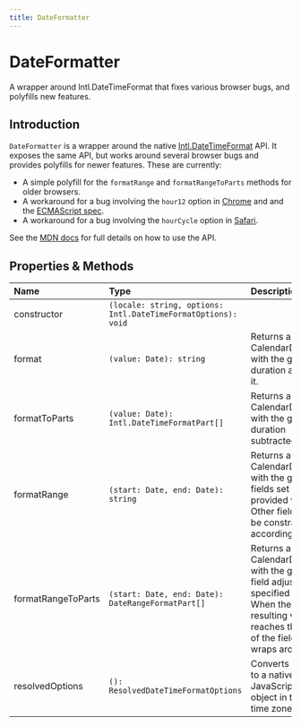 ```yaml
---
title: DateFormatter
---
```


# DateFormatter

<p class="description">A wrapper around Intl.DateTimeFormat that fixes various browser bugs, and polyfills new features.</p>


## Introduction

`DateFormatter` is a wrapper around the native [Intl.DateTimeFormat](https://developer.mozilla.org/en-US/docs/Web/JavaScript/Reference/Global_Objects/Intl/DateTimeFormat) API. It exposes the same API, but works around several browser bugs and provides polyfills for newer features. These are currently:

- A simple polyfill for the `formatRange` and `formatRangeToParts` methods for older browsers.
- A workaround for a bug involving the `hour12` option in [Chrome](https://bugs.chromium.org/p/chromium/issues/detail?id=1045791) and and the [ECMAScript spec](https://github.com/tc39/ecma402/issues/402).
- A workaround for a bug involving the `hourCycle` option in [Safari](https://bugs.webkit.org/show_bug.cgi?id=229313).

See the [MDN docs](https://developer.mozilla.org/en-US/docs/Web/JavaScript/Reference/Global_Objects/Intl/DateTimeFormat) for full details on how to use the API.

## Properties & Methods

| Name               | Type                                                          | Description                                                                                                                                                    |
| :----------------- | :------------------------------------------------------------ | :------------------------------------------------------------------------------------------------------------------------------------------------------------- |
| constructor        | `(locale: string, options: Intl.DateTimeFormatOptions): void` |                                                                                                                                                                |
| format             | `(value: Date): string`                                       | Returns a new CalendarDateTime with the given duration added to it.                                                                                            |
| formatToParts      | `(value: Date): Intl.DateTimeFormatPart[]`                    | Returns a new CalendarDateTime with the given duration subtracted from it.                                                                                     |
| formatRange        | `(start: Date, end: Date): string	`                            | Returns a new CalendarDateTime with the given fields set to the provided values. Other fields will be constrained accordingly.                                 |
| formatRangeToParts | `(start: Date, end: Date): DateRangeFormatPart[]`             | Returns a new CalendarDateTime with the given field adjusted by a specified amount. When the resulting value reaches the limits of the field, it wraps around. |
| resolvedOptions    | `(): ResolvedDateTimeFormatOptions`                           | Converts the date to a native JavaScript Date object in the given time zone.                                                                                   |
